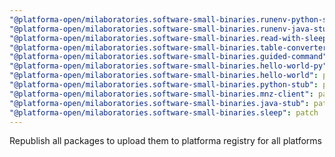 ```yaml
---
"@platforma-open/milaboratories.software-small-binaries.runenv-python-stub": patch
"@platforma-open/milaboratories.software-small-binaries.runenv-java-stub": patch
"@platforma-open/milaboratories.software-small-binaries.read-with-sleep": patch
"@platforma-open/milaboratories.software-small-binaries.table-converter": patch
"@platforma-open/milaboratories.software-small-binaries.guided-command": patch
"@platforma-open/milaboratories.software-small-binaries.hello-world-py": patch
"@platforma-open/milaboratories.software-small-binaries.hello-world": patch
"@platforma-open/milaboratories.software-small-binaries.python-stub": patch
"@platforma-open/milaboratories.software-small-binaries.mnz-client": patch
"@platforma-open/milaboratories.software-small-binaries.java-stub": patch
"@platforma-open/milaboratories.software-small-binaries.sleep": patch
---
```


Republish all packages to upload them to platforma registry for all platforms
